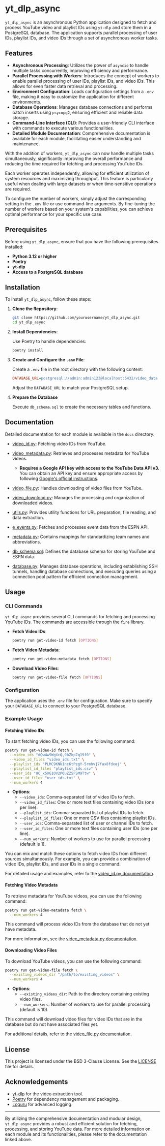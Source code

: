 # yt_dlp_async

`yt_dlp_async` is an asynchronous Python application designed to fetch and process YouTube video and playlist IDs using `yt-dlp` and store them in a PostgreSQL database. The application supports parallel processing of user IDs, playlist IDs, and video IDs through a set of asynchronous worker tasks.

## Features

- **Asynchronous Processing**: Utilizes the power of `asyncio` to handle multiple tasks concurrently, improving efficiency and performance.
- **Parallel Processing with Workers**: Introduces the concept of workers to enable parallel processing of user IDs, playlist IDs, and video IDs. This allows for even faster data retrieval and processing.
- **Environment Configuration**: Loads configuration settings from a `.env` file, making it easy to customize the application for different environments.
- **Database Operations**: Manages database connections and performs batch inserts using `psycopg2`, ensuring efficient and reliable data storage.
- **Command-Line Interface (CLI)**: Provides a user-friendly CLI interface with commands to execute various functionalities.
- **Detailed Module Documentation**: Comprehensive documentation is available for each module, facilitating easier understanding and maintenance.

With the addition of workers, `yt_dlp_async` can now handle multiple tasks simultaneously, significantly improving the overall performance and reducing the time required for fetching and processing YouTube IDs.

Each worker operates independently, allowing for efficient utilization of system resources and maximizing throughput. This feature is particularly useful when dealing with large datasets or when time-sensitive operations are required.

To configure the number of workers, simply adjust the corresponding setting in the `.env` file or use command-line arguments. By fine-tuning the number of workers based on your system's capabilities, you can achieve optimal performance for your specific use case.

## Prerequisites

Before using `yt_dlp_async`, ensure that you have the following prerequisites installed:

- **Python 3.12 or higher**
- **Poetry**
- **yt-dlp**
- **Access to a PostgreSQL database**

## Installation

To install `yt_dlp_async`, follow these steps:

1. **Clone the Repository**:

   ```bash
   git clone https://github.com/yourusername/yt_dlp_async.git
   cd yt_dlp_async
   ```

2. **Install Dependencies**:

   Use Poetry to handle dependencies:

   ```bash
   poetry install
   ```

3. **Create and Configure the `.env` File**:

   Create a `.env` file in the root directory with the following content:

   ```ini
   DATABASE_URL=postgresql://admin:admin123@localhost:5432/video_data
   ```

   Adjust the `DATABASE_URL` to match your PostgreSQL setup.

4. **Prepare the Database**

   Execute `db_schema.sql` to create the necessary tables and functions.

## Documentation

Detailed documentation for each module is available in the `docs` directory:

- [video_id.py](docs/video_id.md): Fetching video IDs from YouTube.

- [video_metadata.py](docs/video_metadata.md): Retrieves and processes metadata for YouTube videos.
    - **Requires a Google API key with access to the YouTube Data API v3.** You can obtain an API key and ensure appropriate access by following [Google's official instructions](https://developers.google.com/youtube/v3/getting-started#before-you-start).

- [video_file.py](docs/video_file.md): Handles downloading of video files from YouTube.

- [video_download.py](docs/video_download.md): Manages the processing and organization of downloaded videos.

- [utils.py](docs/utils.md): Provides utility functions for URL preparation, file reading, and data extraction.

- [e_events.py](docs/e_events.md): Fetches and processes event data from the ESPN API.

- [metadata.py](docs/metadata.md): Contains mappings for standardizing team names and abbreviations.

- [db_schema.sql](docs/db_schema.md): Defines the database schema for storing YouTube and ESPN data.

- [database.py](docs/database.md): Manages database operations, including establishing SSH tunnels, handling database connections, and executing queries using a connection pool pattern for efficient connection management.

## Usage

### CLI Commands

`yt_dlp_async` provides several CLI commands for fetching and processing YouTube IDs. The commands are accessible through the `fire` library.

- **Fetch Video IDs**:

  ```bash
  poetry run get-video-id fetch [OPTIONS]
  ```

- **Fetch Video Metadata**:

  ```bash
  poetry run get-video-metadata fetch [OPTIONS]
  ```

- **Download Video Files**:

  ```bash
  poetry run get-video-file fetch [OPTIONS]
  ```

### Configuration

The application uses the `.env` file for configuration. Make sure to specify your `DATABASE_URL` to connect to your PostgreSQL database.

### Example Usage

#### Fetching Video IDs

To start fetching video IDs, you can use the following command:

```bash
poetry run get-video-id fetch \
  --video_ids "dQw4w9WgXcQ,9bZkp7q19f0" \
  --video_id_files "video_ids.txt" \
  --playlist_ids "PLMC9KNkIncKtPzgY-5rmhvj7fax8fdxoj" \
  --playlist_id_files "playlist_ids.csv" \
  --user_ids "UC_x5XG1OV2P6uZZ5FSM9Ttw" \
  --user_id_files "user_ids.txt" \
  --num_workers 4
```

- **Options**:
  - `--video_ids`: Comma-separated list of video IDs to fetch.
  - `--video_id_files`: One or more text files containing video IDs (one per line).
  - `--playlist_ids`: Comma-separated list of playlist IDs to fetch.
  - `--playlist_id_files`: One or more CSV files containing playlist IDs.
  - `--user_ids`: Comma-separated list of user or channel IDs to fetch.
  - `--user_id_files`: One or more text files containing user IDs (one per line).
  - `--num_workers`: Number of workers to use for parallel processing (default is 1).

You can mix and match these options to fetch video IDs from different sources simultaneously. For example, you can provide a combination of video IDs, playlist IDs, and user IDs in a single command.

For detailed usage and examples, refer to the [video_id.py documentation](docs/video_id.md).

#### Fetching Video Metadata

To retrieve metadata for YouTube videos, you can use the following command:

```bash
poetry run get-video-metadata fetch \
  --num_workers 4
```

This command will process video IDs from the database that do not yet have metadata.

For more information, see the [video_metadata.py documentation](docs/video_metadata.md).

#### Downloading Video Files

To download YouTube videos, you can use the following command:

```bash
poetry run get-video-file fetch \
  --existing_videos_dir "/path/to/existing_videos" \
  --num_workers 4
```

- **Options**:
  - `--existing_videos_dir`: Path to the directory containing existing video files.
  - `--num_workers`: Number of workers to use for parallel processing (default is 10).

This command will download video files for video IDs that are in the database but do not have associated files yet.

For additional details, refer to the [video_file.py documentation](docs/video_file.md).

## License

This project is licensed under the BSD 3-Clause License. See the [LICENSE](LICENSE) file for details.

## Acknowledgements

- [yt-dlp](https://github.com/yt-dlp/yt-dlp) for the video extraction tool.
- [Poetry](https://python-poetry.org/) for dependency management and packaging.
- [Loguru](https://github.com/Delgan/loguru) for advanced logging.

---

By utilizing the comprehensive documentation and modular design, `yt_dlp_async` provides a robust and efficient solution for fetching, processing, and storing YouTube data. For more detailed information on each module and its functionalities, please refer to the documentation linked above.